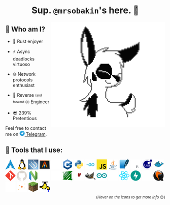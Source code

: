 <h1 align="center">Sup. <code>@mrsobakin</code>'s here. 👋</h1>

<picture><source media="(prefers-color-scheme: dark)" srcset="assets/dogsiftheywerepurple.svg"><source media="(prefers-color-scheme: light)" srcset="assets/dogsiftheywerepurple.svg"><img src="assets/dogsiftheywerepurple.svg" title="Literally me 🐶" height="330px" align="right"></picture>

## 🤔 Who am I?

- 🦀 Rust enjoyer

- ⚡ Async deadlocks virtuoso

- 🌐 Network protocols enthusiast

- 👾 Reverse <sub><sup>(and forward 😉)</sup></sub> Engineer

- 😎 239% Pretentious

Feel free to contact me on [<img src="assets/telegram.svg" height="16"> Telegram](https://t.me/sbknnn).

## 🔧 Tools that I use: 

<div id="tools"><picture><source media="(prefers-color-scheme: dark)" srcset="assets/icons/arch.svg"><source media="(prefers-color-scheme: light)" srcset="assets/icons/arch.svg"><img src="assets/icons/arch.svg" alt="Arch Linux" title="Arch Linux
My daily driver, btw" height="32"></picture>
<picture><source media="(prefers-color-scheme: dark)" srcset="assets/icons/linux.svg"><source media="(prefers-color-scheme: light)" srcset="assets/icons/linux.svg"><img src="assets/icons/linux.svg" alt="Linux" title="Linux" height="32"></picture>
<picture><source media="(prefers-color-scheme: dark)" srcset="assets/icons/i3.svg"><source media="(prefers-color-scheme: light)" srcset="assets/icons/i3.svg"><img src="assets/icons/i3.svg" alt="i3" title="i3
I'll switch to Sway. Some day. Eventually. Before very long. Sooner or later. In time to come. Certainly..." height="32"></picture>
<picture><source media="(prefers-color-scheme: dark)" srcset="assets/icons/alacritty.svg"><source media="(prefers-color-scheme: light)" srcset="assets/icons/alacritty.svg"><img src="assets/icons/alacritty.svg" alt="Alacritty" title="Alacritty" height="32"></picture>
<a href="https://github.com/mrsobakin?tab=repositories&q=&type=&language=rust"><picture><source media="(prefers-color-scheme: dark)" srcset="assets/icons/rust.svg"><source media="(prefers-color-scheme: light)" srcset="assets/icons/rust_light.svg"><img src="assets/icons/rust.svg" alt="Rust" title="Rust
💖🦀
Befriended the borrow checker. Not the lifetimes though.
Click to see things I wrote in Rust." height="32"></picture></a>
<a href="https://github.com/mrsobakin?tab=repositories&q=&type=&language=c%2B%2B"><picture><source media="(prefers-color-scheme: dark)" srcset="assets/icons/cpp.svg"><source media="(prefers-color-scheme: light)" srcset="assets/icons/cpp.svg"><img src="assets/icons/cpp.svg" alt="C++" title="C++" height="32"></picture></a>
<a href="https://github.com/mrsobakin?tab=repositories&q=&type=&language=python"><picture><source media="(prefers-color-scheme: dark)" srcset="assets/icons/python.svg"><source media="(prefers-color-scheme: light)" srcset="assets/icons/python.svg"><img src="assets/icons/python.svg" alt="Python" title="Python
This is probably the language I wrote most code in. It is slow as hell, is full of runtime exceptions, but it's simple and gets the job done. This readme was generated using Python!
Click to see things I wrote in it." height="32"></picture></a>
<a href="https://github.com/mrsobakin?tab=repositories&q=&type=&language=go"><picture><source media="(prefers-color-scheme: dark)" srcset="assets/icons/go.svg"><source media="(prefers-color-scheme: light)" srcset="assets/icons/go.svg"><img src="assets/icons/go.svg" alt="Go" title="Go
I love Go, but I think that I'm cursed. Every time, and I mean *EVERY* time that I decide to write something in Go, I have to reimplement basic things. I had to write my own MPMC channel once.
Click to see things I wrote in Go." height="32"></picture></a>
<a href="https://github.com/mrsobakin?tab=repositories&q=&type=&language=javascript"><picture><source media="(prefers-color-scheme: dark)" srcset="assets/icons/javascript.svg"><source media="(prefers-color-scheme: light)" srcset="assets/icons/javascript.svg"><img src="assets/icons/javascript.svg" alt="Javascript" title="Javascript
Javascript is so awful that its shittiness rolls over and it becomes good again." height="32"></picture></a>
<a href="https://github.com/mrsobakin?tab=repositories&q=&type=&language=java"><picture><source media="(prefers-color-scheme: dark)" srcset="assets/icons/java.svg"><source media="(prefers-color-scheme: light)" srcset="assets/icons/java.svg"><img src="assets/icons/java.svg" alt="Java" title="Java
For better or for worse, Java was *the* language I learned to code in. But now I hate it. Well, just as any other sane person." height="32"></picture></a>
<picture><source media="(prefers-color-scheme: dark)" srcset="assets/icons/sqlite.svg"><source media="(prefers-color-scheme: light)" srcset="assets/icons/sqlite.svg"><img src="assets/icons/sqlite.svg" alt="SQLite" title="SQLite" height="32"></picture>
<a href="https://github.com/mrsobakin/scripts"><picture><source media="(prefers-color-scheme: dark)" srcset="assets/icons/bash.svg"><source media="(prefers-color-scheme: light)" srcset="assets/icons/bash_light.svg"><img src="assets/icons/bash.svg" alt="Bash" title="Bash
I would like to say that I know bash, but I think that no one really does fully know it. I can write complex scripts, but I can never be sure that they won't break on some edge case.
Click to go to repository with my useful scripts" height="32"></picture></a>
<picture><source media="(prefers-color-scheme: dark)" srcset="assets/icons/lua.svg"><source media="(prefers-color-scheme: light)" srcset="assets/icons/lua.svg"><img src="assets/icons/lua.svg" alt="Lua" title="Lua" height="32"></picture>
<picture><source media="(prefers-color-scheme: dark)" srcset="assets/icons/docker.svg"><source media="(prefers-color-scheme: light)" srcset="assets/icons/docker.svg"><img src="assets/icons/docker.svg" alt="Docker" title="Docker" height="32"></picture>
<picture><source media="(prefers-color-scheme: dark)" srcset="assets/icons/git.svg"><source media="(prefers-color-scheme: light)" srcset="assets/icons/git.svg"><img src="assets/icons/git.svg" alt="Git" title="Git
I know my `git push --force` and manual hunk editing around it. Though I'm nowhere near being a git master." height="32"></picture>
<picture><source media="(prefers-color-scheme: dark)" srcset="assets/icons/github.svg"><source media="(prefers-color-scheme: light)" srcset="assets/icons/github_light.svg"><img src="assets/icons/github.svg" alt="GitHub" title="GitHub" height="32"></picture>
<a href="https://github.com/mrsobakin/nvim-config/"><picture><source media="(prefers-color-scheme: dark)" srcset="assets/icons/nvim.svg"><source media="(prefers-color-scheme: light)" srcset="assets/icons/nvim.svg"><img src="assets/icons/nvim.svg" alt="NeoVim" title="NeoVim
Don't know what to say about it. I write text in NeoVim. I even wrote a plugin for it in it.
Click to check out my NeoVim config (it will never be finished)" height="32"></picture></a>
<picture><source media="(prefers-color-scheme: dark)" srcset="assets/icons/md.svg"><source media="(prefers-color-scheme: light)" srcset="assets/icons/md_light.svg"><img src="assets/icons/md.svg" alt="Markdown" title="Markdown
You'll be the judge of my markdown skills." height="32"></picture>
<picture><source media="(prefers-color-scheme: dark)" srcset="assets/icons/regex.svg"><source media="(prefers-color-scheme: light)" srcset="assets/icons/regex_light.svg"><img src="assets/icons/regex.svg" alt="Regex" title="Regex
My most favorite out of my most hated things thing. Regex is ugly and unreadable, slow, and always causes disasters. But ad-hoc, it's irreplaceable. Truly chaotic neutral.
It's also fun to mess around with." height="32"></picture>
<picture><source media="(prefers-color-scheme: dark)" srcset="assets/icons/ffmpeg.svg"><source media="(prefers-color-scheme: light)" srcset="assets/icons/ffmpeg.svg"><img src="assets/icons/ffmpeg.svg" alt="FFmpeg" title="FFmpeg
I still can't remember how to resize a video" height="32"></picture>
<picture><source media="(prefers-color-scheme: dark)" srcset="assets/icons/wine.svg"><source media="(prefers-color-scheme: light)" srcset="assets/icons/wine_light.svg"><img src="assets/icons/wine.svg" alt="Wine" title="Wine
Except that I obviously use it, I am more or less familiar with its internals and the codebase. I tried to compile WineLib dlls with Rust, however I faced a problem known as a skill issue (I'm just too stupid for it). WineLib itself is too obscure and undocumented, let alone a its usage with Rust. Better luck next time.
(If you are familiar with WineLib and Rust and somehow reading this, please DM me. I would really appreciate your help!)" height="32"></picture>
<picture><source media="(prefers-color-scheme: dark)" srcset="assets/icons/gimp.svg"><source media="(prefers-color-scheme: light)" srcset="assets/icons/gimp.svg"><img src="assets/icons/gimp.svg" alt="GIMP" title="GIMP
Better than photoshop. Change my mind." height="32"></picture>
<picture><source media="(prefers-color-scheme: dark)" srcset="assets/icons/arduino.svg"><source media="(prefers-color-scheme: light)" srcset="assets/icons/arduino.svg"><img src="assets/icons/arduino.svg" alt="Arduino" title="Arduino" height="32"></picture>
<picture><source media="(prefers-color-scheme: dark)" srcset="assets/icons/tokio.svg"><source media="(prefers-color-scheme: light)" srcset="assets/icons/tokio_light.svg"><img src="assets/icons/tokio.svg" alt="Tokio" title="Tokio" height="32"></picture>
<picture><source media="(prefers-color-scheme: dark)" srcset="assets/icons/react.svg"><source media="(prefers-color-scheme: light)" srcset="assets/icons/react.svg"><img src="assets/icons/react.svg" alt="React" title="React" height="32"></picture>
<picture><source media="(prefers-color-scheme: dark)" srcset="assets/icons/fastapi.svg"><source media="(prefers-color-scheme: light)" srcset="assets/icons/fastapi.svg"><img src="assets/icons/fastapi.svg" alt="FastAPI" title="FastAPI" height="32"></picture>
<picture><source media="(prefers-color-scheme: dark)" srcset="assets/icons/flask.svg"><source media="(prefers-color-scheme: light)" srcset="assets/icons/flask_light.svg"><img src="assets/icons/flask.svg" alt="Flask" title="Flask" height="32"></picture>
<picture><source media="(prefers-color-scheme: dark)" srcset="assets/icons/qemu.svg"><source media="(prefers-color-scheme: light)" srcset="assets/icons/qemu.svg"><img src="assets/icons/qemu.svg" alt="Qemu" title="Qemu" height="32"></picture>
<picture><source media="(prefers-color-scheme: dark)" srcset="assets/icons/wireshark.svg"><source media="(prefers-color-scheme: light)" srcset="assets/icons/wireshark_light.svg"><img src="assets/icons/wireshark.svg" alt="Wireshark" title="Wireshark" height="32"></picture>
<picture><source media="(prefers-color-scheme: dark)" srcset="assets/icons/mitmproxy.svg"><source media="(prefers-color-scheme: light)" srcset="assets/icons/mitmproxy.svg"><img src="assets/icons/mitmproxy.svg" alt="mitmproxy" title="mitmproxy
An important tool in my reverse engineering toolkit. Numerous bugs have been found and numerous services have been reverse engineered with it." height="32"></picture>
<picture><source media="(prefers-color-scheme: dark)" srcset="assets/icons/minecraft.svg"><source media="(prefers-color-scheme: light)" srcset="assets/icons/minecraft.svg"><img src="assets/icons/minecraft.svg" alt="Minecraft" title="Minecraft
Surprising to see a game in a tech stack, right? But there's a good reason why it's here - Minecraft was the main reason that brought me into computer science. It teached me the art of kludging, and I even decided to learn to code just so I could make mods for it. Needless to say that I still didn't made a single one :)" height="32"></picture>
<picture><source media="(prefers-color-scheme: dark)" srcset="assets/icons/spigot.svg"><source media="(prefers-color-scheme: light)" srcset="assets/icons/spigot.svg"><img src="assets/icons/spigot.svg" alt="Spigot" title="Spigot
Back in the day, this was what cool kids used to run Minecraft servers. I never did run my own server back then, but I did wrote a ton of plugins for the Spigot. It's the place where I got my unfortunate knowledge of Java." height="32"></picture>
</div>
<div align="right"><sub>(<i>Hover on the icons to get more info</i> 😉)</sub></div>
